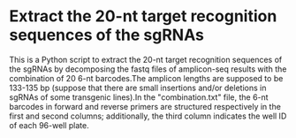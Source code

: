 # Extract the 20-nt target recognition sequences of the sgRNAs
This is a Python script to extract the 20-nt target recognition sequences of the sgRNAs by decomposing the fastq files of amplicon-seq results with the combination of 20 6-nt barcodes.The amplicon lengths are supposed to be 133-135 bp (suppose that there are small insertions and/or deletions in sgRNAs of some transgenic lines).In the "combination.txt" file, the 6-nt barcodes in forward and reverse primers are structured respectively in the first and second columns; additionally, the third column indicates the well ID of each 96-well plate.
